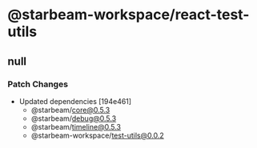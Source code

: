 # @starbeam-workspace/react-test-utils

## null

### Patch Changes

- Updated dependencies [194e461]
  - @starbeam/core@0.5.3
  - @starbeam/debug@0.5.3
  - @starbeam/timeline@0.5.3
  - @starbeam-workspace/test-utils@0.0.2

